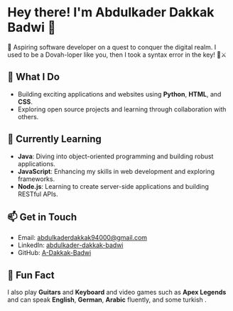 # Hey there! I'm **Abdulkader Dakkak Badwi** 🎉

👾 Aspiring software developer on a quest to conquer the digital realm. I used to be a Dovah-loper like you, then I took a syntax error in the key! 🏹⚔️ 

## 🚀 What I Do
- Building exciting applications and websites using **Python**, **HTML**, and **CSS**.
- Exploring open source projects and learning through collaboration with others.

## 🌱 Currently Learning
- **Java**: Diving into object-oriented programming and building robust applications.
- **JavaScript**: Enhancing my skills in web development and exploring frameworks.
- **Node.js**: Learning to create server-side applications and building RESTful APIs.

## 📫 Get in Touch
- Email: abdulkaderdakkak94000@gmail.com
- LinkedIn: [abdulkader-dakkak-badwi](https://www.linkedin.com/in/abdulkader-dakkak-badwi/)
- GitHub: [A-Dakkak-Badwi](Github.com/A-Dakkak-Badwi)

## 🌟 Fun Fact
I also play **Guitars** and **Keyboard** and video games such as **Apex Legends** and can speak **English**, **German**, **Arabic** fluently, and some turkish .
